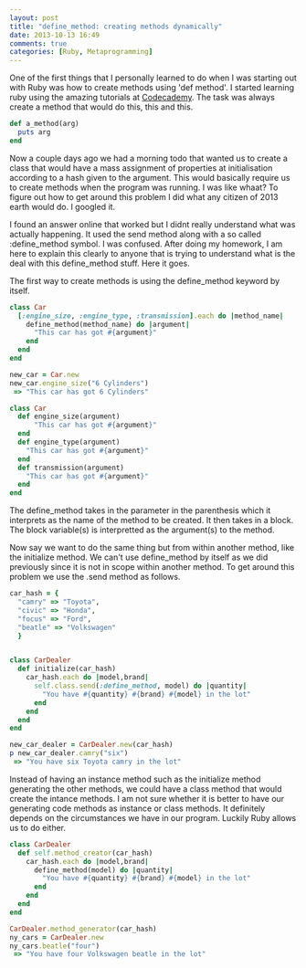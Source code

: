 ```yaml
---
layout: post
title: "define_method: creating methods dynamically"
date: 2013-10-13 16:49
comments: true
categories: [Ruby, Metaprogramming]
---
```


One of the first things that I personally learned to do when I was starting out with Ruby was how to create methods using 'def method'. I started learning ruby using the amazing tutorials at [Codecademy](http://http://www.codecademy.com/tracks/ruby). The task was always create a method that would do this, this and this. 

``` ruby A standard method definition 
def a_method(arg)
  puts arg
end
```
<!-- more -->
Now a couple days ago we had a morning todo that wanted us to create a class that would have a mass assignment of properties at initialisation according to a hash given to the argument. This would basically require us to create methods when the program was running. I was like whaat? To figure out how to get around this problem I did what any citizen of 2013 earth would do. I googled it. 

I found an answer online that worked but I didnt really understand what was actually happening. It used the send method along with a so called :define_method symbol. I was confused. After doing my homework, I am here to explain this clearly to anyone that is trying to understand what is the deal with this define_method stuff. Here it goes. 

The first way to create methods is using the define_method keyword by itself. 

``` ruby How to create instance methods dynamically 
class Car
  [:engine_size, :engine_type, :transmission].each do |method_name|
    define_method(method_name) do |argument|
      "This car has got #{argument}"
    end
  end
end

new_car = Car.new
new_car.engine_size("6 Cylinders")
 => "This car has got 6 Cylinders" 
```
``` ruby How to create the same methods statically
class Car
  def engine_size(argument)
      "This car has got #{argument}"
  end
  def engine_type(argument)
    "This car has got #{argument}"
  end 
  def transmission(argument)
    "This car has got #{argument}"
  end
end
```

The define_method takes in the parameter in the parenthesis which it interprets as the name of the method to be created. It then takes in a block. The block variable(s) is interpretted as the argument(s) to the method. 

Now say we want to do the same thing but from within another method, like the initialize method. We can't use define_method by itself as we did previously since it is not in scope within another method. To get around this problem we use the .send method as follows. 

``` ruby input hash
car_hash = {
  "camry" => "Toyota",
  "civic" => "Honda",
  "focus" => "Ford",
  "beatle" => "Volkswagen"
  }
```
``` ruby Creating instance methods from within another method linenos:false

class CarDealer
  def initialize(car_hash)  
    car_hash.each do |model,brand|
      self.class.send(:define_method, model) do |quantity|
        "You have #{quantity} #{brand} #{model} in the lot"
      end
    end
  end
end
```

``` ruby Calling the instance
new_car_dealer = CarDealer.new(car_hash)
p new_car_dealer.camry("six")
 => "You have six Toyota camry in the lot"  
```

Instead of having an instance method such as the initialize method generating the other methods, we could have a class method that would create the intance methods. I am not sure whether it is better to have our generating code methods as instance or class methods. It definitely depends on the circumstances we have in our program. Luckily Ruby allows us to do either. 

``` ruby class method that generates instance methods
class CarDealer
  def self.method_creator(car_hash)  
    car_hash.each do |model,brand|
      define_method(model) do |quantity|
        "You have #{quantity} #{brand} #{model} in the lot"
      end
    end
  end
end
```
``` ruby Calling the class method that generates instance methods
CarDealer.method_generator(car_hash)
ny_cars = CarDealer.new
ny_cars.beatle("four")
 => "You have four Volkswagen beatle in the lot" 
```
<!--
Up until this point we have always been generating instance methods. These are the methods that we are used to. We create an instance of a class and then we call the method on this instance. There is also the option to generate class methods. Class methods are called directly from the class. To do this we use the singleton_method instead of define_method. A singleton in ruby means a class. We call it like this since you can have many instances of a class but only a single class. 
-->

